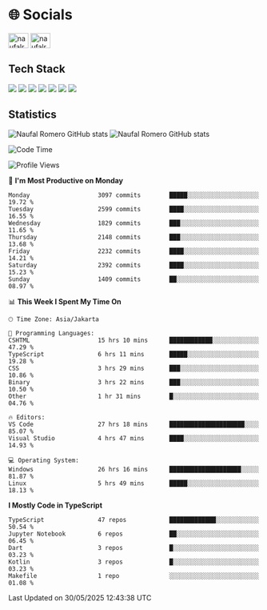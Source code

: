 <h1 align="">🌐 Socials</h1>
<p align="left">
<a href="https://linkedin.com/in/naufal-romero-putra-pratama-9ab816177/" target="blank"><img align="center" src="https://raw.githubusercontent.com/rahuldkjain/github-profile-readme-generator/master/src/images/icons/Social/linked-in-alt.svg" alt="naufalromero" height="30" width="40" /></a>
<a href="https://instagram.com/naufalromero" target="blank"><img align="center" src="https://raw.githubusercontent.com/rahuldkjain/github-profile-readme-generator/master/src/images/icons/Social/instagram.svg" alt="naufalromero" height="30" width="40" /></a>
</p>


<h2 align="">Tech Stack</h2>
<div align="">
  <img src="https://img.shields.io/badge/next.js-000000?style=for-the-badge&logo=nextdotjs&logoColor=white"/>
 <img src="https://img.shields.io/badge/typescript-%23007ACC.svg?style=for-the-badge&logo=typescript&logoColor=white"/>
 <img src="https://img.shields.io/badge/react-%2320232a.svg?style=for-the-badge&logo=react&logoColor=%2361DAFB"/>
 <img src="https://img.shields.io/badge/tailwindcss-%2338B2AC.svg?style=for-the-badge&logo=tailwind-css&logoColor=white"/>
 <img src="https://img.shields.io/badge/Prisma-3982CE?style=for-the-badge&logo=Prisma&logoColor=white"/>
 <img src="https://img.shields.io/badge/javascript-%23323330.svg?style=for-the-badge&logo=javascript&logoColor=%23F7DF1E"/>
 <img src="https://img.shields.io/badge/java-%23ED8B00.svg?style=for-the-badge&logo=openjdk&logoColor=white"/>
</div>


<h2 align="">Statistics</h2>
<div align="">
<img src="https://github-readme-stats-xi-nine-74.vercel.app/api?username=romves&show_icons=true&theme=tokyonight&include_all_commits=true&count_private=true" alt="Naufal Romero GitHub stats"/>
<img src="https://github-readme-stats-xi-nine-74.vercel.app/api/top-langs/?username=romves&theme=tokyonight&hide_border=false&include_all_commits=true&count_private=true&layout=compact" alt="Naufal Romero GitHub stats"/>
</div>

<!--START_SECTION:waka-->
![Code Time](http://img.shields.io/badge/Code%20Time-2%2C484%20hrs%2010%20mins-blue)

![Profile Views](http://img.shields.io/badge/Profile%20Views-0-blue)

📅 **I'm Most Productive on Monday** 

```text
Monday                   3097 commits        █████░░░░░░░░░░░░░░░░░░░░   19.72 % 
Tuesday                  2599 commits        ████░░░░░░░░░░░░░░░░░░░░░   16.55 % 
Wednesday                1829 commits        ███░░░░░░░░░░░░░░░░░░░░░░   11.65 % 
Thursday                 2148 commits        ███░░░░░░░░░░░░░░░░░░░░░░   13.68 % 
Friday                   2232 commits        ████░░░░░░░░░░░░░░░░░░░░░   14.21 % 
Saturday                 2392 commits        ████░░░░░░░░░░░░░░░░░░░░░   15.23 % 
Sunday                   1409 commits        ██░░░░░░░░░░░░░░░░░░░░░░░   08.97 % 
```


📊 **This Week I Spent My Time On** 

```text
🕑︎ Time Zone: Asia/Jakarta

💬 Programming Languages: 
CSHTML                   15 hrs 10 mins      ████████████░░░░░░░░░░░░░   47.29 % 
TypeScript               6 hrs 11 mins       █████░░░░░░░░░░░░░░░░░░░░   19.28 % 
CSS                      3 hrs 29 mins       ███░░░░░░░░░░░░░░░░░░░░░░   10.86 % 
Binary                   3 hrs 22 mins       ███░░░░░░░░░░░░░░░░░░░░░░   10.50 % 
Other                    1 hr 31 mins        █░░░░░░░░░░░░░░░░░░░░░░░░   04.76 % 

🔥 Editors: 
VS Code                  27 hrs 18 mins      █████████████████████░░░░   85.07 % 
Visual Studio            4 hrs 47 mins       ████░░░░░░░░░░░░░░░░░░░░░   14.93 % 

💻 Operating System: 
Windows                  26 hrs 16 mins      ████████████████████░░░░░   81.87 % 
Linux                    5 hrs 49 mins       █████░░░░░░░░░░░░░░░░░░░░   18.13 % 
```

**I Mostly Code in TypeScript** 

```text
TypeScript               47 repos            █████████████░░░░░░░░░░░░   50.54 % 
Jupyter Notebook         6 repos             ██░░░░░░░░░░░░░░░░░░░░░░░   06.45 % 
Dart                     3 repos             █░░░░░░░░░░░░░░░░░░░░░░░░   03.23 % 
Kotlin                   3 repos             █░░░░░░░░░░░░░░░░░░░░░░░░   03.23 % 
Makefile                 1 repo              ░░░░░░░░░░░░░░░░░░░░░░░░░   01.08 % 
```




 Last Updated on 30/05/2025 12:43:38 UTC
<!--END_SECTION:waka-->
